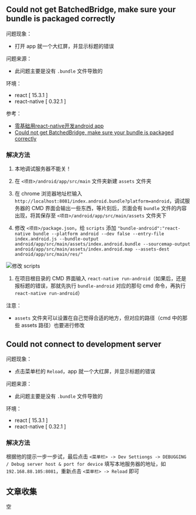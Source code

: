 ## Could not get BatchedBridge, make sure your bundle is packaged correctly

问题现象：

* 打开 app 就一个大红屏，并显示标题的错误

问题来源：

* 此问题主要是没有 `.bundle` 文件导致的

环境：

* react [ 15.3.1 ]
* react-native [ 0.32.1 ]

参考：

* [零基础用react-native开发android app](https://segmentfault.com/a/1190000003915315)
* [Could not get BatchedBridge, make sure your bundle is packaged correctly](http://blog.csdn.net/b992379702b/article/details/52234479)

### 解决方法

1. 本地调试服务器不能关！

1. 在 `<项目>/android/app/src/main` 文件夹新建 `assets` 文件夹

1. 在 chrome 浏览器地址栏输入 `http://localhost:8081/index.android.bundle?platform=android`，调试服务器的 CMD 界面会输出一些东西，等片刻后，页面会有 `bundle` 文件的内容出现，将其保存至 `<项目>/android/app/src/main/assets` 文件夹下

1. 修改 `<项目>/package.json`，给 `scripts` 添加 `"bundle-android":"react-native bundle --platform android --dev false --entry-file index.android.js --bundle-output android/app/src/main/assets/index.android.bundle --sourcemap-output android/app/src/main/assets/index.android.map --assets-dest android/app/src/main/res/"`

 ![修改 scripts](http://img.blog.csdn.net/20160817201817455)

1. 在项目根目录的 CMD 界面输入 `react-native run-android`（如果后，还是报标题的错误，那就先执行 `bundle-android` 对应的那句 cmd 命令，再执行 `react-native run-android`）

注意：

* `assets` 文件夹可以设置在自己觉得合适的地方，但对应的路径（cmd 中的那些 assets 路径）也要进行修改


## Could not connect to development server

问题现象：

* 点击菜单栏的 `Reload`，app 就一个大红屏，并显示标题的错误

问题来源：

* 此问题主要是没有 `.bundle` 文件导致的

环境：

* react [ 15.3.1 ]
* react-native [ 0.32.1 ]

### 解决方法

根据他的提示一步一步试，最后点击 `<菜单栏> -> Dev Settiongs -> DEBUGGING / Debug server host & port for device` 填写本地服务器的地址，如 `192.168.88.105:8081`，重新点击 `<菜单栏> -> Reload` 即可


## 文章收集

空
